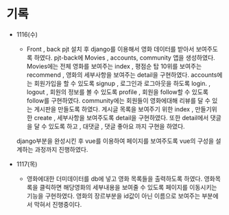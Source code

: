 

# 기록


- 1116(수)
    - Front , back pjt 설치 후 django를 이용해서 영화 데이터를 받아서 보여주도록 하였다.
    pjt-back에 Movies , accounts, community 앱을 생성하였다.
    Movies에는 전체 영화를 보여주는 index , 평점순 탑 10위를 보여주는 recommend , 영화의 세부사항을 보여주는 detail을 구현하였다.
    accounts에는 회원가입을 할 수 있도록 signup , 로그인과 로그아웃을 하도록 login. , logout , 회원의 정보를 볼 수 있도록 profile , 회원을 follow할 수 있도록 follow를 구현하였다.
    community에는 회원들이 영화에대해 리뷰를 달 수 있는 게시판을 만들도록 하였다.
    게시글 목록을 보여주기 위한 index , 만들기위한 create , 세부사항을 보여주도록 detail을 구현하였다. 또한 detail에서 댓글을 달 수 있도록 하고 , 대댓글 , 댓글 좋아요 까지 구현을 하였다.

    django부분을 완성시킨 후 vue를 이용하여 페이지를 보여주도록 vue의 구성을 설계하는 과정까지 진행하였다.

- 1117(목)
    - 영화에대한 더미데이터를 db에 넣고 영화 목록들을 출력하도록 하였다. 영화목록을 클릭하면 해당영화의 세부내용을 보여줄 수 있도록 페이지를 이동시키는 기능을 구현하였다. 영화의 장르부분을 id값이 아닌 이름으로 보여주는 부분에서 막혀서 진행중이다.
